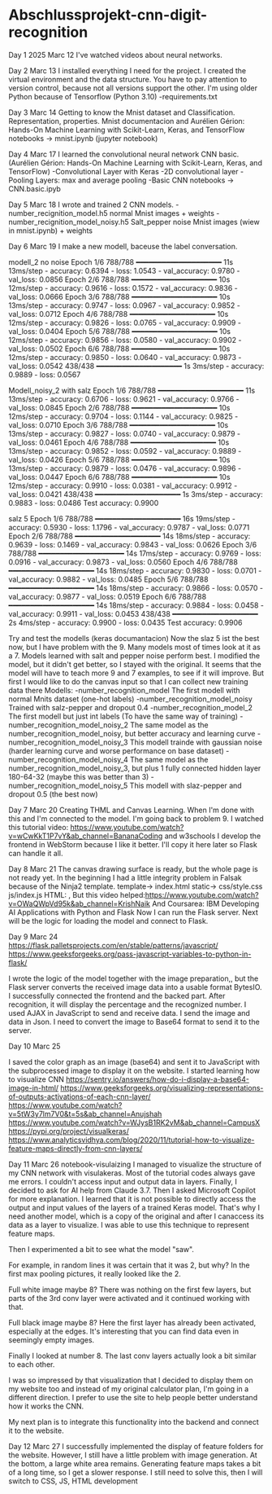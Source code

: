 # Abschlussprojekt-cnn-digit-recognition
Day 1
2025 Marc 12
I've watched videos about neural networks.

Day 2
Marc 13
I installed everything I need for the project. 
I created the virtual environment and the data structure. You have to pay attention to version control, because not all versions support the other.
I'm using older Python because of Tensorflow (Python 3.10)
-requirements.txt

Day 3
Marc 14
Getting to know the Mnist dataset and Classification. Representation, properties.
Mnist documentacion and Aurélien Gérion: Hands-On Machine Learning with Scikit-Learn, Keras, and TensorFlow
notebooks -> mnist.ipynb (jupyter notebook)

Day 4
Marc 17
I learned the convolutional neural network CNN basic. (Aurélien Gérion: Hands-On Machine Learning with Scikit-Learn, Keras, and TensorFlow)
-Convolutional Layer with Keras
-2D convolutional layer
-Pooling Layers: max and average pooling
-Basic CNN
notebooks -> CNN.basic.ipyb

Day 5
Marc 18
I wrote and trained 2 CNN models. 
-number_recignition_model.h5 normal Mnist images + weights
-number_recignition_model_noisy.h5 Salt_pepper noise Mnist images (wiew in mnist.ipynb) + weights

Day 6
Marc 19
I make a new modell, baceuse the label conversation.

modell_2 no noise
Epoch 1/6
788/788 ━━━━━━━━━━━━━━━━━━━━ 11s 13ms/step - accuracy: 0.6394 - loss: 1.0543 - val_accuracy: 0.9780 - val_loss: 0.0856
Epoch 2/6
788/788 ━━━━━━━━━━━━━━━━━━━━ 10s 12ms/step - accuracy: 0.9616 - loss: 0.1572 - val_accuracy: 0.9836 - val_loss: 0.0666
Epoch 3/6
788/788 ━━━━━━━━━━━━━━━━━━━━ 10s 13ms/step - accuracy: 0.9747 - loss: 0.0967 - val_accuracy: 0.9852 - val_loss: 0.0712
Epoch 4/6
788/788 ━━━━━━━━━━━━━━━━━━━━ 10s 12ms/step - accuracy: 0.9826 - loss: 0.0765 - val_accuracy: 0.9909 - val_loss: 0.0404
Epoch 5/6
788/788 ━━━━━━━━━━━━━━━━━━━━ 10s 12ms/step - accuracy: 0.9856 - loss: 0.0580 - val_accuracy: 0.9902 - val_loss: 0.0502
Epoch 6/6
788/788 ━━━━━━━━━━━━━━━━━━━━ 10s 12ms/step - accuracy: 0.9850 - loss: 0.0640 - val_accuracy: 0.9873 - val_loss: 0.0542
438/438 ━━━━━━━━━━━━━━━━━━━━ 1s 3ms/step - accuracy: 0.9889 - loss: 0.0567

Modell_noisy_2 with salz
Epoch 1/6
788/788 ━━━━━━━━━━━━━━━━━━━━ 11s 13ms/step - accuracy: 0.6706 - loss: 0.9621 - val_accuracy: 0.9766 - val_loss: 0.0845
Epoch 2/6
788/788 ━━━━━━━━━━━━━━━━━━━━ 10s 12ms/step - accuracy: 0.9704 - loss: 0.1144 - val_accuracy: 0.9825 - val_loss: 0.0710
Epoch 3/6
788/788 ━━━━━━━━━━━━━━━━━━━━ 10s 13ms/step - accuracy: 0.9827 - loss: 0.0740 - val_accuracy: 0.9879 - val_loss: 0.0461
Epoch 4/6
788/788 ━━━━━━━━━━━━━━━━━━━━ 10s 13ms/step - accuracy: 0.9852 - loss: 0.0592 - val_accuracy: 0.9889 - val_loss: 0.0426
Epoch 5/6
788/788 ━━━━━━━━━━━━━━━━━━━━ 10s 13ms/step - accuracy: 0.9879 - loss: 0.0476 - val_accuracy: 0.9896 - val_loss: 0.0447
Epoch 6/6
788/788 ━━━━━━━━━━━━━━━━━━━━ 10s 12ms/step - accuracy: 0.9910 - loss: 0.0381 - val_accuracy: 0.9912 - val_loss: 0.0421
438/438 ━━━━━━━━━━━━━━━━━━━━ 1s 3ms/step - accuracy: 0.9883 - loss: 0.0486
Test accuracy: 0.9900

salz 5
Epoch 1/6
788/788 ━━━━━━━━━━━━━━━━━━━━ 16s 19ms/step - accuracy: 0.5930 - loss: 1.1796 - val_accuracy: 0.9787 - val_loss: 0.0771
Epoch 2/6
788/788 ━━━━━━━━━━━━━━━━━━━━ 14s 18ms/step - accuracy: 0.9639 - loss: 0.1469 - val_accuracy: 0.9843 - val_loss: 0.0626
Epoch 3/6
788/788 ━━━━━━━━━━━━━━━━━━━━ 14s 17ms/step - accuracy: 0.9769 - loss: 0.0916 - val_accuracy: 0.9873 - val_loss: 0.0560
Epoch 4/6
788/788 ━━━━━━━━━━━━━━━━━━━━ 14s 18ms/step - accuracy: 0.9830 - loss: 0.0701 - val_accuracy: 0.9882 - val_loss: 0.0485
Epoch 5/6
788/788 ━━━━━━━━━━━━━━━━━━━━ 14s 18ms/step - accuracy: 0.9866 - loss: 0.0570 - val_accuracy: 0.9877 - val_loss: 0.0519
Epoch 6/6
788/788 ━━━━━━━━━━━━━━━━━━━━ 14s 18ms/step - accuracy: 0.9884 - loss: 0.0458 - val_accuracy: 0.9911 - val_loss: 0.0453
438/438 ━━━━━━━━━━━━━━━━━━━━ 2s 4ms/step - accuracy: 0.9900 - loss: 0.0435
Test accuracy: 0.9906

Try and test the modells (keras documantacion) 
Now the slaz 5 ist the best now, but I have problem with the 9. Many models most of times look at it as a 7.
Models learned with salt and pepper noise perform best.
I modified the model, but it didn't get better, so I stayed with the original.
It seems that the model will have to teach more 9 and 7 examples, to see if it will improve.
But first I would like to do the canvas input so that I can collect new training data there
Modells:
-number_recognition_model                   The first modell with normal Mnits dataset (one-hot labels)
-number_recognition_model_noisy             Trained with salz-pepper and dropout 0.4
-number_recognition_model_2                 The first modell but just int labels (To have the same way of training)
-number_recognition_model_noisy_2           The same model as the number_recognition_model_noisy, but better accuracy and learning curve
-number_recognition_model_noisy_3           This modell trainde with gaussian noise (harder learning curve and worse performance on base dataset)
-number_recognition_model_noisy_4           The same model as the number_recognition_model_noisy_3, but plus 1 fully connected hidden layer 180-64-32 (maybe this was better than 3)
-number_recognition_model_noisy_5           This modell with slaz-pepper and dropout 0.5 (the best now)

Day 7
Marc 20
Creating THML and Canvas Learning. When I'm done with this and I'm connected to the model. I'm going back to problem 9.
I watched this tutorial video: https://www.youtube.com/watch?v=wCwKkT1P7vY&ab_channel=BananaCoding and w3schools
I develop the frontend in WebStorm because I like it better.
I'll copy it here later so Flask can handle it all.

Day 8
Marc 21
The canvas drawing surface is ready, but the whole page is not ready yet.
In the beginning I had a little integrity problem in Falsak because of the Ninja2 template.
template-> index.html static-> css/style.css js/index.js
HTML: <link rel="stylesheet" href="{{ url_for('static', filename='css/style.css') }}">, <script src="./static/js/index.js"></script>
But this video helped:https://www.youtube.com/watch?v=OWaQWpVd95k&ab_channel=KrishNaik
And Coursarea: IBM Developing AI Applications with Python and Flask
Now I can run the Flask server.
Next will be the logic for loading the model and connect to Flask.

Day 9
Marc 24
https://flask.palletsprojects.com/en/stable/patterns/javascript/
https://www.geeksforgeeks.org/pass-javascript-variables-to-python-in-flask/

I wrote the logic of the model together with the image preparation,, but the Flask server converts the received image data into a usable format BytesIO.
I successfully connected the frontend and the backed part.
After recognition, it will display the percentage and the recognized number.
I used AJAX in JavaScript to send and receive data.
I send the image and data in Json. 
I need to convert the image to Base64 format to send it to the server.

Day 10
Marc 25

I saved the color graph as an image (base64) and sent it to JavaScript with the subprocessed image to display it on the website.
I started learning how to visualize CNN
https://sentry.io/answers/how-do-i-display-a-base64-image-in-html/
https://www.geeksforgeeks.org/visualizing-representations-of-outputs-activations-of-each-cnn-layer/
https://www.youtube.com/watch?v=5tW3y7lm7V0&t=5s&ab_channel=Anujshah
https://www.youtube.com/watch?v=WJysB1RK2vM&ab_channel=CampusX
https://pypi.org/project/visualkeras/
https://www.analyticsvidhya.com/blog/2020/11/tutorial-how-to-visualize-feature-maps-directly-from-cnn-layers/

Day 11
Marc 26
notebook-visulaizing
I managed to visualize the structure of my CNN network with visulakeras.
Most of the tutorial codes always gave me errors. I couldn't access input and output data in layers.
Finally, I decided to ask for AI help from Claude 3.7. Then I asked Microsoft Copilot for more explanation.
I learned that it is not possible to directly access the output and input values ​​of the layers of a trained Keras model.
That's why I need another model, which is a copy of the original and after I canaccess its data as a layer to visualize.
I was able to use this technique to represent feature maps.

Then I experimented a bit to see what the model "saw".

For example, in random lines it was certain that it was 2, but why?
In the first max pooling pictures, it really looked like the 2.

Full white image maybe 8?
There was nothing on the first few layers, but parts of the 3rd conv layer were activated and it continued working with that.

Full black image maybe 8? 
Here the first layer has already been activated, especially at the edges.
It's interesting that you can find data even in seemingly empty images.

Finally I looked at number 8.
The last conv layers actually look a bit similar to each other.

I was so impressed by that visualization that I decided to display them on my website too and instead of my original calculator plan, I'm going in a different direction.
I prefer to use the site to help people better understand how it works the CNN.

My next plan is to integrate this functionality into the backend and connect it to the website.

Day 12
Marc 27
I successfully implemented the display of feature folders for the website.
However, I still have a little problem with image generation. At the bottom, a large white area remains.
Generating feature maps takes a bit of a long time, so I get a slower response.
I still need to solve this, then I will switch to CSS, JS, HTML development